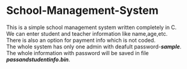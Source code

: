 # School-Management-System
This is a simple school management system written completely in C.  
We can enter student and teacher information like name,age,etc.  
There is also an option for payment info which is not coded.  
The whole system has only one admin with deafult password-**_sample_**.  
The whole information with password will be saved in file **_passandstudentinfo.bin_**.
